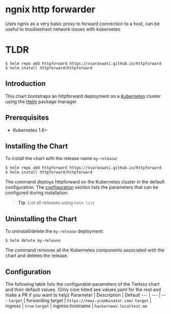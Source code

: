 # ngnix http forwarder
Uses ngnix as a very basic proxy to forward connection to a host, can be useful to troubleshoot network issues with kubernetes

# TLDR
```console
$ helm repo add httpforward https://ssaraswati.github.io/httpforward
$ helm install httpforward/httpforward
```

## Introduction

This chart bootstraps an httpforward deployment on a [Kubernetes](http://kubernetes.io) cluster using the [Helm](https://helm.sh) package manager.

## Prerequisites
  - Kubernetes 1.8+

## Installing the Chart

To install the chart with the release name `my-release`:

```console
$ helm repo add httpforward https://ssaraswati.github.io/httpforward
$ helm install httpforward/httpforward
```

The command deploys httpforward on the Kubernetes cluster in the default configuration. The [configuration](#configuration) section lists the parameters that can be configured during installation.

> **Tip**: List all releases using `helm list`

## Uninstalling the Chart

To uninstall/delete the `my-release` deployment:

```console
$ helm delete my-release
```
The command removes all the Kubernetes components associated with the chart and deletes the release.

## Configuration

The following table lists the configurable parameters of the Twitsss chart and their default values.
(Only core listed see values.yaml for the rest and make a PR if you want to help)
Parameter | Description | Default
--- | --- | ---
`target` | forwarding target | `https://news.ycombinator.com/`
`target` | ingress | `true`
`target` | ingress hostname | `hackernews.localtest.me`
